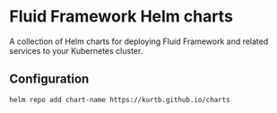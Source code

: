 # Fluid Framework Helm charts

A collection of Helm charts for deploying Fluid Framework and related services to your Kubernetes cluster.

## Configuration

`helm repo add chart-name https://kurtb.github.io/charts`
